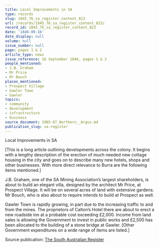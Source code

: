 ```yaml
---
title: Local Improvements in SA
type: records
slug: 1845_76_sa_register_content_823
url: /records/1845_76_sa_register_content_823/
record_id: 1845_76_sa_register_content_823
date: '1846-09-16'
date_display: null
volume: null
issue_number: null
page: pages 1 & 2
article_type: news
issue_reference: 16 September 1846, pages 1 & 2
people_mentioned:
- J.B. Graham
- Mr Price
- Mr Bouch
places_mentioned:
- Prospect Village
- Gawler Town
- Gawler
topics:
- community
- development
- infrastructure
- business
source_document: 1985-87_Northern__Argus.md
publication_slug: sa-register
---
```


Local Improvements in SA

[This is a long article outlining developments across the colony.  It begins with a lengthy description of the erection of much needed new cottage housing in the city and goes on to describe many new hotels, shops and other businesses.  With more direct relevance to Burra are the following items mentioned.]

J.B. Graham, one of the SA Mining Association’s largest shareholders, is about to build an elegant villa, designed by the architect Mr Price, at Prospect Village.  It will be on several acres of land with extensive gardens.  Mr Bouch, who is also about to require intends to build at Prospect as well.

Gawler Town is rapidly growing, in part due to the increasing traffic to and from the mines.  The proprietors of Calton’s Hotel there are about to erect a new roadside inn at a probable cost exceeding £2,000.  Income from land sales is allowing the Government to invest in public works and £2,500 has been allocated to the building of a stone bridge at Gawler.  [Other Government expenditures on a wide range of items are listed.]

Source publication: [The South Australian Register](/publications/sa-register/)
